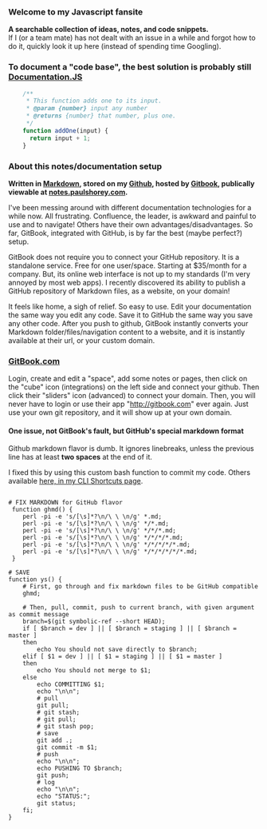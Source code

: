 ### Welcome to my Javascript fansite  
**A searchable collection of ideas, notes, and code snippets.**  
If I (or a team mate) has not dealt with an issue in a while and forgot how to do it, quickly look it up here (instead of spending time Googling).  
  
### To document a "code base", the best solution is probably still [Documentation.JS](https://github.com/documentationjs/documentation/blob/master/docs/GETTING_STARTED.md)  
```javascript  
    /**  
     * This function adds one to its input.  
     * @param {number} input any number  
     * @returns {number} that number, plus one.  
     */  
    function addOne(input) {  
      return input + 1;  
    }  
```  
  
### About this notes/documentation setup  
  
**Written in [Markdown](https://dillinger.io/), stored on my [Github](https://github.com/paulshorey/notes), hosted by [Gitbook](https://www.gitbook.com/), publically viewable at [notes.paulshorey.com](https://notes.paulshorey.com).**  
  
I've been messing around with different documentation technologies for a while now. All frustrating. Confluence, the leader, is awkward and painful to use and to navigate! Others have their own advantages/disadvantages. So far, GitBook, integrated with GitHub, is by far the best (maybe perfect?) setup.  
  
GitBook does not require you to connect your GitHub repository. It is a standalone service. Free for one user/space. Starting at $35/month for a company. But, its online web interface is not up to my standards (I'm very annoyed by most web apps). I recently discovered its ability to publish a GitHub repository of Markdown files, as a website, on your domain!  
  
It feels like home, a sigh of relief. So easy to use. Edit your documentation the same way you edit any code. Save it to GitHub the same way you save any other code. After you push to github, GitBook instantly converts your Markdown folder/files/navigation content to a website, and it is instantly available at their url, or your custom domain.  
  
### [GitBook.com](http://gitbook.com)  
Login, create and edit a "space", add some notes or pages, then click on the "cube" icon (integrations) on the left side and connect your github. Then click their "sliders" icon (advanced) to connect your domain. Then, you will never have to login or use their app "http://gitbook.com" ever again. Just use your own git repository, and it will show up at your own domain.  
  
#### One issue, not GitBook's fault, but GitHub's special markdown format  
Github markdown flavor is dumb. It ignores linebreaks, unless the previous line has at least **two spaces** at the end of it.  
  
I fixed this by using this custom bash function to commit my code. Others available [here, in my CLI Shortcuts page](/cli/shortcut-functions.md).  
  
```  
  
# FIX MARKDOWN for GitHub flavor  
 function ghmd() {  
 	perl -pi -e 's/[\s]*?\n/\ \ \n/g' *.md;  
 	perl -pi -e 's/[\s]*?\n/\ \ \n/g' */*.md;  
 	perl -pi -e 's/[\s]*?\n/\ \ \n/g' */*/*.md;  
 	perl -pi -e 's/[\s]*?\n/\ \ \n/g' */*/*/*.md;  
 	perl -pi -e 's/[\s]*?\n/\ \ \n/g' */*/*/*/*.md;  
 	perl -pi -e 's/[\s]*?\n/\ \ \n/g' */*/*/*/*/*.md;  
 }  
  
# SAVE  
function ys() {  
	# First, go through and fix markdown files to be GitHub compatible  
	ghmd;  
  
    # Then, pull, commit, push to current branch, with given argument as commit message  
	branch=$(git symbolic-ref --short HEAD);  
    if [ $branch = dev ] || [ $branch = staging ] || [ $branch = master ]  
	then  
	    echo You should not save directly to $branch;  
	elif [ $1 = dev ] || [ $1 = staging ] || [ $1 = master ]  
	then  
		echo You should not merge to $1;  
	else  
		echo COMMITTING $1;  
		echo "\n\n";  
		# pull  
		git pull;  
		# git stash;  
		# git pull;  
		# git stash pop;  
		# save  
		git add .;  
		git commit -m $1;  
		# push  
		echo "\n\n";  
		echo PUSHING TO $branch;  
		git push;  
		# log  
		echo "\n\n";  
		echo "STATUS:";  
		git status;  
	fi;  
}  
```